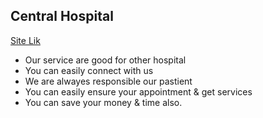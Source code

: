 ## Central Hospital

[Site Lik](https://affectionate-lichterman-4e3678.netlify.app/)
 
- Our service are good for other hospital 
- You can easily connect with us
- We are alwayes responsible our pastient
- You can easily ensure your appointment & get services  
- You can save your money & time also.